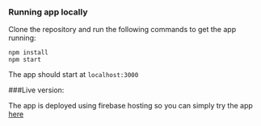 
### Running app locally
Clone the repository and run the following commands to get the app running:
```
npm install
npm start
```

The app should start at `localhost:3000`


###Live version:

The app is deployed using firebase hosting so you can simply try the app [here](https://simply-chat-b9d83.firebaseapp.com/chat)
